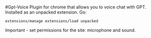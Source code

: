 #Gpt-Voice
Plugin for chrome that allows you to voice chat with GPT.
Installed as an unpacked extension. Go:
```
extensions/manage extensions/load unpacked
```
Important - set permissions for the site: microphone and sound.